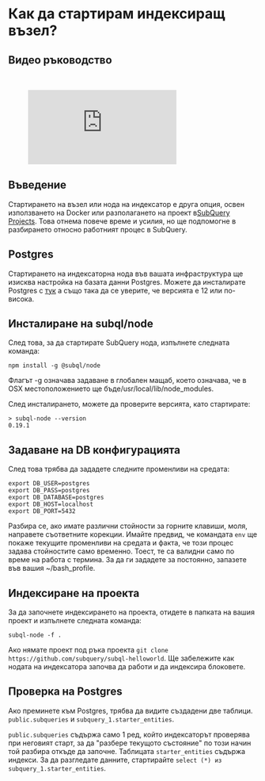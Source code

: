 # Как да стартирам индексиращ възел?

## Видео ръководство

<br/>
<figure class="video_container">
  <iframe src="https://www.youtube.com/embed/QfNsR12ItnA" frameborder="0" allowfullscreen="true"></iframe>
</figure>

## Въведение

Стартирането на възел или нода на индексатор е друга опция, освен използването на Docker или разполагането на проект в[SubQuery Projects](https://project.subquery.network/). Това отнема повече време и усилия, но ще подпомогне в разбирането относно работният процес в SubQuery.

## Postgres

Стартирането на индексаторна нода във вашата инфраструктура ще изисква настройка на базата данни Postgres. Можете да инсталирате Postgres с [тук](https://www.postgresql.org/download/) а също така да се уверите, че версията е 12 или по-висока.

## Инсталиране на subql/node

След това, за да стартирате SubQuery нода, изпълнете следната команда:

```shell
npm install -g @subql/node
```

Флагът -g означава задаване в глобален мащаб, което означава, че в OSX местоположението ще бъде/usr/local/lib/node_modules.

След инсталирането, можете да проверите версията, като стартирате:

```shell
> subql-node --version
0.19.1
```

## Задаване на DB конфигурацията

След това трябва да зададете следните променливи на средата:

```shell
export DB_USER=postgres
export DB_PASS=postgres
export DB_DATABASE=postgres
export DB_HOST=localhost
export DB_PORT=5432
```

Разбира се, ако имате различни стойности за горните клавиши, моля, направете съответните корекции. Имайте предвид, че командата `env` ще покаже текущите променливи на средата и факта, че този процес задава стойностите само временно. Тоест, те са валидни само по време на работа с термина. За да ги зададете за постоянно, запазете във вашия ~/bash_profile.

## Индексиране на проекта

За да започнете индексирането на проекта, отидете в папката на вашия проект и изпълнете следната команда:

```shell
subql-node -f .
```

Ако нямате проект под ръка проекта `git clone https://github.com/subquery/subql-helloworld`. Ще забележите как нодата на индексатора започва да работи и да индексира блоковете.

## Проверка на Postgres

Ако преминете към Postgres, трябва да видите създадени две таблици. `public.subqueries` и `subquery_1.starter_entities`.

`public.subqueries` съдържа само 1 ред, който индексаторът проверява при неговият старт, за да "разбере текущото състояние" по този начин той разбира откъде да започне. Таблицата `starter_entities` съдържа индекси. За да разгледате данните, стартирайте `select (*) из subquery_1.starter_entities`.
